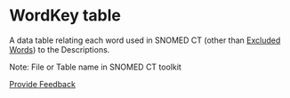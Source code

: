 # WordKey table

A data table relating each word used in SNOMED CT (other than [Excluded Words](../e/excluded-word-field.md)) to the Descriptions.

Note: File or Table name in SNOMED CT toolkit






<a href="https://docs.google.com/forms/d/e/1FAIpQLScTmbZIf0UEQwYDkY27EEWBkaiYkHSbR0_9DmFrMLXoQLyL7Q/viewform?usp=pp_url&entry.1767247133=Release+File+Specification&entry.670899847=WordKey%20table" class="button primary">Provide Feedback</a>
